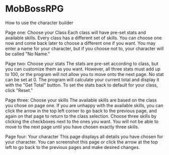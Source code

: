 # MobBossRPG

How to use the character builder

Page one: Choose your Class
Each class will have pre-set stats and available skills. Every class has a different set of skills. You can choose one now and come back later to choose a different one if you want.
You may enter a name for your character, but if you choose not to, your character will be called "No Name."

Page two: Choose your stats
The stats are pre-set according to class, but you can customize them as you want. However, all three stats must add up to 100, or the program will not allow you to move onto the next page. No stat can be set at 0.
The program will calculate your current total and display it with the "Get Total" button. To set the stats back to default for your class, click "Reset."

Page three: Choose your skills
The available skills are based on the class you chose on page one. If you are unhappy with the available skills, you can click the arrow in the top left corner to go back to the previous page, and again on that page to return to the class selection.
Choose three skills by clicking the checkboxes next to the ones you want. You will not be able to move to the next page until you have chosen exactly three skills.

Page four: Your character
This page displays all details you have chosen for your character. You can screenshot this page or click the arrow at the top left to go back to the previous pages and make desired changes.
